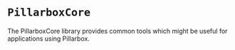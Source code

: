 # ``PillarboxCore``

The PillarboxCore library provides common tools which might be useful for applications using Pillarbox.
